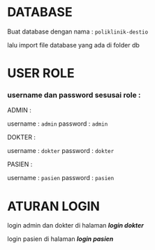 # DATABASE
Buat database dengan nama : `poliklinik-destio`

lalu import file database yang ada di folder db

# USER ROLE
### username dan password sesusai role :

ADMIN :

username : `admin`
password : `admin`


DOKTER :

username : `dokter`
password : `dokter`


PASIEN :

username : `pasien`
password : `pasien`

# ATURAN LOGIN
login admin dan dokter di halaman ***login dokter***

login pasien di halaman ***login pasien***
